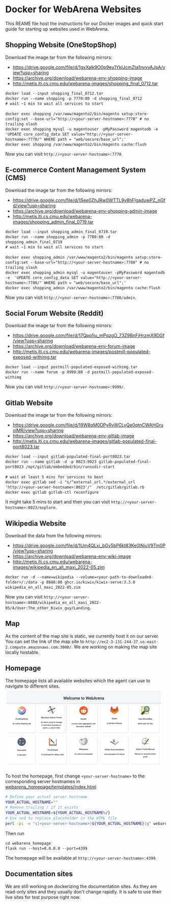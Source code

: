 # Docker for WebArena Websites
This REAME file host the instructions for our Docker images and quick start guide for starting up websites used in WebArena.


## Shopping Website (OneStopShop)

Download the image tar from the following mirrors:
- https://drive.google.com/file/d/1gxXalk9O0p9eu1YkIJcmZta1nvvyAJpA/view?usp=sharing
- https://archive.org/download/webarena-env-shopping-image
- http://metis.lti.cs.cmu.edu/webarena-images/shopping_final_0712.tar

```
docker load --input shopping_final_0712.tar
docker run --name shopping -p 7770:80 -d shopping_final_0712
# wait ~1 min to wait all services to start

docker exec shopping /var/www/magento2/bin/magento setup:store-config:set --base-url="http://<your-server-hostname>:7770" # no trailing slash
docker exec shopping mysql -u magentouser -pMyPassword magentodb -e  'UPDATE core_config_data SET value="http://<your-server-hostname>:7770/" WHERE path = "web/secure/base_url";'
docker exec shopping /var/www/magento2/bin/magento cache:flush
```
Now you can visit `http://<your-server-hostname>:7770`.


## E-commerce Content Management System (CMS)

Download the image tar from the following mirrors:
- https://drive.google.com/file/d/1See0ZhJRw0WTTL9y8hFlgaduwPZ_nGfd/view?usp=sharing
- https://archive.org/download/webarena-env-shopping-admin-image
- http://metis.lti.cs.cmu.edu/webarena-images/shopping_admin_final_0719.tar

```
docker load --input shopping_admin_final_0719.tar
docker run --name shopping_admin -p 7780:80 -d shopping_admin_final_0719
# wait ~1 min to wait all services to start

docker exec shopping_admin /var/www/magento2/bin/magento setup:store-config:set --base-url="http://<your-server-hostname>:7780" # no trailing slash
docker exec shopping_admin mysql -u magentouser -pMyPassword magentodb -e  'UPDATE core_config_data SET value="http://<your-server-hostname>:7780/" WHERE path = "web/secure/base_url";'
docker exec shopping_admin /var/www/magento2/bin/magento cache:flush
```
Now you can visit `http://<your-server-hostname>:7780/admin`.


## Social Forum Website (Reddit)

Download the image tar from the following mirrors:
- https://drive.google.com/file/d/17Qpp1iu_mPqzgO_73Z9BnFjHrzmX9DGf/view?usp=sharing
- https://archive.org/download/webarena-env-forum-image
- http://metis.lti.cs.cmu.edu/webarena-images/postmill-populated-exposed-withimg.tar

```
docker load --input postmill-populated-exposed-withimg.tar
docker run --name forum -p 9999:80 -d postmill-populated-exposed-withimg
```
Now you can visit `http://<your-server-hostname>:9999/`.


## Gitlab Website

Download the image tar from the following mirrors:
- https://drive.google.com/file/d/19W8qM0DPyRvWCLyQe0qtnCWAHGruolMR/view?usp=sharing
- https://archive.org/download/webarena-env-gitlab-image
- http://metis.lti.cs.cmu.edu/webarena-images/gitlab-populated-final-port8023.tar

```
docker load --input gitlab-populated-final-port8023.tar
docker run --name gitlab -d -p 8023:8023 gitlab-populated-final-port8023 /opt/gitlab/embedded/bin/runsvdir-start

# wait at least 5 mins for services to boot
docker exec gitlab sed -i "s/^external_url.*/external_url 'http://<your-server-hostname>:8023'/"  /etc/gitlab/gitlab.rb
docker exec gitlab gitlab-ctl reconfigure
```
It might take 5 mins to start and then you can visit `http://<your-server-hostname>:8023/explore`.

## Wikipedia Website

Download the data from the following mirrors:
- https://drive.google.com/file/d/1Um4QLxi_bGv5bP6kt83Ke0lNjuV9Tm0P/view?usp=sharing
- https://archive.org/download/webarena-env-wiki-image
- http://metis.lti.cs.cmu.edu/webarena-images/wikipedia_en_all_maxi_2022-05.zim

```
docker run -d --name=wikipedia --volume=<your-path-to-downloaded-folder>/:/data -p 8888:80 ghcr.io/kiwix/kiwix-serve:3.3.0 wikipedia_en_all_maxi_2022-05.zim
```
Now you can visit `http://<your-server-hostname>:8888/wikipedia_en_all_maxi_2022-05/A/User:The_other_Kiwix_guy/Landing`.

## Map

As the content of the map site is static, we currently host it on our server. You can set the link of the map site to `http://ec2-3-131-244-37.us-east-2.compute.amazonaws.com:3000/`. We are working on making the map site locally hostable.

## Homepage

The homepage lists all available websites which the agent can use to navigate to different sites.
![Homepage](../media/homepage_demo.png)

To host the homepage, first change `<your-server-hostname>` to the corresponding server hostnames in [webarena_homepage/templates/index.html](webarena-homepage/templates/index.html)
```bash
# Define your actual server hostname
YOUR_ACTUAL_HOSTNAME=""
# Remove trailing / if it exists
YOUR_ACTUAL_HOSTNAME=${YOUR_ACTUAL_HOSTNAME%/}
# Use sed to replace placeholder in the HTML file
perl -pi -e "s|<your-server-hostname>|${YOUR_ACTUAL_HOSTNAME}|g" webarena-homepage/templates/index.html
```

Then run
```
cd webarena_homepage
flask run --host=0.0.0.0 --port=4399
```
The homepage will be available at `http://<your-server-hostname>:4399`.

## Documentation sites
We are still working on dockerizing the documentation sites. As they are read-only sites and they usually don't change rapidly. It is safe to use their live sites for test purpose right now.
